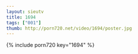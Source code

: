 ```yaml
--- 
layout: sieutv
title: 1694
tags: ["001"]
thumb: http://porn720.net/video/1694/poster.jpg
---
```

{% include porn720 key="1694" %} 
